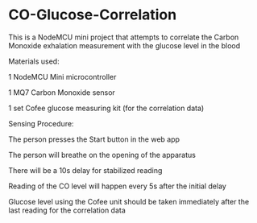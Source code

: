 # CO-Glucose-Correlation
This is a NodeMCU mini project that attempts to correlate the Carbon Monoxide exhalation measurement with the glucose level in the blood

Materials used:

1 NodeMCU Mini microcontroller

1 MQ7 Carbon Monoxide sensor

1 set Cofee glucose measuring kit (for the correlation data)

Sensing Procedure:

The person presses the Start button in the web app

The person will breathe on the opening of the apparatus

There will be a 10s delay for stabilized reading

Reading of the CO level will happen every 5s after the initial delay

Glucose level using the Cofee unit should be taken immediately after the last reading for the correlation data
